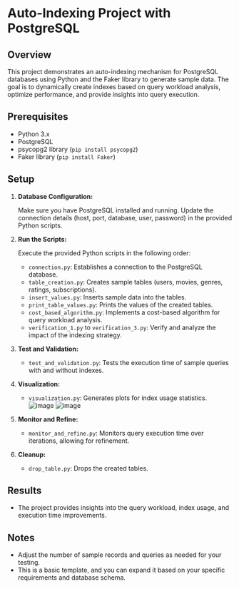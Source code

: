 # Auto-Indexing Project with PostgreSQL

## Overview

This project demonstrates an auto-indexing mechanism for PostgreSQL databases using Python and the Faker library to generate sample data. The goal is to dynamically create indexes based on query workload analysis, optimize performance, and provide insights into query execution.

## Prerequisites

- Python 3.x
- PostgreSQL
- psycopg2 library (`pip install psycopg2`)
- Faker library (`pip install Faker`)

## Setup

1. **Database Configuration:**

   Make sure you have PostgreSQL installed and running. Update the connection details (host, port, database, user, password) in the provided Python scripts.

2. **Run the Scripts:**

   Execute the provided Python scripts in the following order:

   - `connection.py`: Establishes a connection to the PostgreSQL database.
   - `table_creation.py`: Creates sample tables (users, movies, genres, ratings, subscriptions).
   - `insert_values.py`: Inserts sample data into the tables.
   - `print_table_values.py`: Prints the values of the created tables.
   - `cost_based_algorithm.py`: Implements a cost-based algorithm for query workload analysis.
   - `verification_1.py` to `verification_3.py`: Verify and analyze the impact of the indexing strategy.

3. **Test and Validation:**

   - `test_and_validation.py`: Tests the execution time of sample queries with and without indexes.

4. **Visualization:**

   - `visualization.py`: Generates plots for index usage statistics.
     ![image](https://github.com/Kaviyarasu-S007/Auto-Indexing/assets/151661034/a6bb14b7-e542-47bd-9843-259e351c4042)
     ![image](https://github.com/Kaviyarasu-S007/Auto-Indexing/assets/151661034/092d314d-d312-49f1-94dc-73aee5b564e4)



5. **Monitor and Refine:**

   - `monitor_and_refine.py`: Monitors query execution time over iterations, allowing for refinement.

6. **Cleanup:**

   - `drop_table.py`: Drops the created tables.

## Results

- The project provides insights into the query workload, index usage, and execution time improvements.

## Notes

- Adjust the number of sample records and queries as needed for your testing.
- This is a basic template, and you can expand it based on your specific requirements and database schema.
